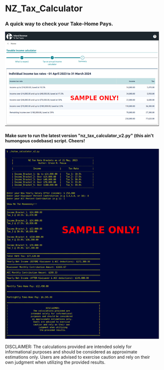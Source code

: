 # NZ_Tax_Calculator

### A quick way to check your Take-Home Pays.

![](img2/ird_sample_paye.png)

#### Make sure to run the latest version "nz_tax_calculator_v2.py" (this ain't humongous codebase) script. Cheers! 

![](img2/nz_tax_calculator_v2_py.png)

DISCLAIMER: The calculations provided are intended solely for informational purposes and should be considered as approximate estimations only. Users are advised to exercise caution and rely on their own judgment when utilizing the provided results. 
